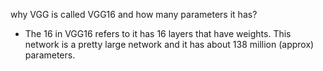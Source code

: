 why VGG is called VGG16 and how many parameters it has?
* The 16 in VGG16 refers to it has 16 layers that have weights. This network is a pretty large network and it has about 138 million (approx) parameters.

